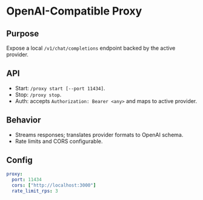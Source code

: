 # OpenAI-Compatible Proxy

## Purpose
Expose a local `/v1/chat/completions` endpoint backed by the active provider.

## API
- Start: `/proxy start [--port 11434]`.
- Stop: `/proxy stop`.
- Auth: accepts `Authorization: Bearer <any>` and maps to active provider.

## Behavior
- Streams responses; translates provider formats to OpenAI schema.
- Rate limits and CORS configurable.

## Config
```yaml
proxy:
  port: 11434
  cors: ["http://localhost:3000"]
  rate_limit_rps: 3
```
